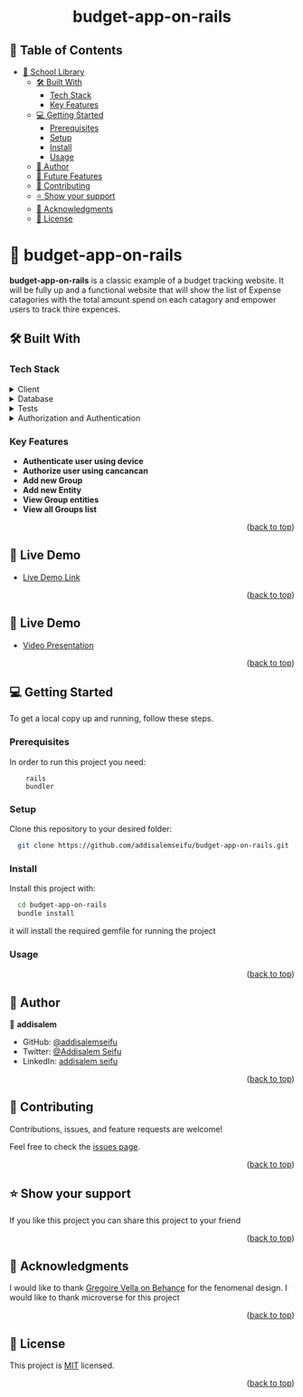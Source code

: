 <a name="readme-top"></a>

<div align="center">

  <h1><b>budget-app-on-rails</b></h1>

</div>

<!-- TABLE OF CONTENTS -->

## 📗 Table of Contents

- [📖 School Library ](#-decode-morse-code-)
  - [🛠 Built With ](#-built-with-)
    - [Tech Stack ](#tech-stack-)
    - [Key Features ](#key-features-)
  - [💻 Getting Started ](#-getting-started-)
    - [Prerequisites](#prerequisites)
    - [Setup](#setup)
    - [Install](#install)
    - [Usage](#usage)
  - [👥 Author ](#-author-)
  - [🔭 Future Features ](#-future-features-)
  - [🤝 Contributing ](#-contributing-)
  - [⭐️ Show your support ](#️-show-your-support-)
  - [🙏 Acknowledgments ](#-acknowledgments-)
  - [📝 License ](#-license-)

<!-- PROJECT DESCRIPTION -->

# 📖 budget-app-on-rails <a name="about-project"></a>
<!-- write description for me -->
**budget-app-on-rails** is a classic example of a budget tracking website. It will be fully up and a functional website that will show the list of Expense catagories with the total amount spend on each catagory and empower users to track thire expences.
## 🛠 Built With <a name="built-with"></a>

### Tech Stack <a name="tech-stack"></a>

<details>
  <summary>Client</summary>
    <li><a href="https://rubyonrails.org/">Rails</a></li>
</details>

<details>
  <summary>Database</summary>
  <ul>
    <li><a>https://www.postgresql.org/</a></li>
  </ul>
</details>

<details>
  <summary>Tests</summary>
  <ul>
    <li><a>https://rubygems.org/gems/rspec/versions/3.10.0</a></li>
    <li><a>https://github.com/teamcapybara/capybara</a></li>
  </ul>
</details>

<details>
  <summary>Authorization and Authentication</summary>
  <ul>
    <li><a>https://github.com/heartcombo/devise</a></li>
    <li><a>https://github.com/CanCanCommunity/cancancan</a></li>
  </ul>
</details>



<!-- Features -->

### Key Features <a name="key-features"></a>

- **Authenticate user using device**
- **Authorize user using cancancan**
- **Add new Group**
- **Add new Entity**
- **View Group entities**
- **View all Groups list**
  
<p align="right">(<a href="#readme-top">back to top</a>)</p>

<!-- LIVE DEMO -->

## 🚀 Live Demo <a name="live-demo"></a>

- [Live Demo Link](https://weather-app-9u1m.onrender.com/)


<p align="right">(<a href="#readme-top">back to top</a>)</p>

<!-- Video Presentation -->

## 🚀 Live Demo <a name="live-demo"></a>

- [Video Presentation](https://drive.google.com/file/d/1g1l70naqm4rzjm8MvFSNl9NXXkVIqlHX/view?usp=sharing)


<p align="right">(<a href="#readme-top">back to top</a>)</p>


<!-- GETTING STARTED -->

## 💻 Getting Started <a name="getting-started"></a>

To get a local copy up and running, follow these steps.

### Prerequisites

In order to run this project you need:

```
    rails
    bundler 
```

### Setup

Clone this repository to your desired folder:

```bash
  git clone https://github.com/addisalemseifu/budget-app-on-rails.git
```

### Install

Install this project with:

```bash
  cd budget-app-on-rails
  bundle install
```

it will install the required gemfile for running the project

### Usage

<p align="right">(<a href="#readme-top">back to top</a>)</p>

<!-- AUTHORS -->

## 👥 Author <a name="author"></a>

  👤 **addisalem**

- GitHub: [@addisalemseifu](https://github.com/addisalemseifu)
- Twitter: [@Addisalem Seifu](https://twitter.com/beidework)
- LinkedIn: [addisalem seifu](https://www.linkedin.com/in/addisalemseifu/)


<p align="right">(<a href="#readme-top">back to top</a>)</p>

<!-- CONTRIBUTING -->

## 🤝 Contributing <a name="contributing"></a>

Contributions, issues, and feature requests are welcome!

Feel free to check the [issues page](https://github.com/addisalemseifu/my_blog_app/issues).

<p align="right">(<a href="#readme-top">back to top</a>)</p>

<!-- SUPPORT -->

## ⭐️ Show your support <a name="support"></a>

If you like this project you can share this project to your friend

<p align="right">(<a href="#readme-top">back to top</a>)</p>

<!-- ACKNOWLEDGEMENTS -->

## 🙏 Acknowledgments <a name="acknowledgements"></a>
I would like to thank [Gregoire Vella on Behance](https://www.behance.net/gregoirevella) for the fenomenal design.
I would like to thank microverse for this project

<p align="right">(<a href="#readme-top">back to top</a>)</p>

<!-- LICENSE -->

## 📝 License <a name="license"></a>

This project is [MIT](./LICENSE) licensed.

<p align="right">(<a href="#readme-top">back to top</a>)</p>

